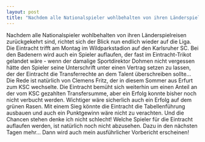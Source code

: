 ```yaml
---
layout: post
title: "Nachdem alle Nationalspieler wohlbehalten von ihren Länderspielreisen zurückgekehrt sind, richtet sich der Blick nun endlich wieder auf die Liga."
---
```


Nachdem alle Nationalspieler wohlbehalten von ihren Länderspielreisen zurückgekehrt sind, richtet sich der Blick nun endlich wieder auf die Liga. Die Eintracht trifft am Montag im Wildparkstadion auf den Karlsruher SC. Bei den Badenern wird auch ein Spieler auflaufen, der fast im Eintracht-Trikot gelandet wäre - wenn der damalige Sportdirektor Dohmen nicht vergessen hätte den Spieler seine Unterschrift unter einen Vertrag setzen zu lassen, der der Eintracht die Transferrechte an dem Talent überschreiben sollte... Die Rede ist natürlich von Clemens Fritz, der in diesem Sommer aus Erfurt zum KSC wechselte. Die Eintracht bemüht sich weiterhin um einen Anteil an der vom KSC gezahlten Transfersumme, aber ein Erfolg konnte bisher noch nicht verbucht werden. Wichtiger wäre sicherlich auch ein Erfolg auf dem grünen Rasen. Mit einem Sieg könnte die Eintracht die Tabellenführung ausbauen und auch ein Punktgewinn wäre nicht zu verachten. Und die Chancen stehen denke ich nicht schlecht! Welche Spieler für die Eintracht auflaufen werden, ist natürlich noch nicht abzusehen. Dazu in den nächsten Tagen mehr... Dann wird auch mein ausführlicher Vorbericht erscheinen!
